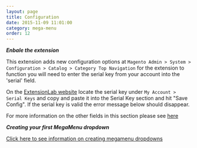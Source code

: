 ```yaml
---
layout: page
title: Configuration
date: 2015-11-09 11:01:00
category: mega-menu
order: 12
---
```


***Enbale the extension***

This extension adds new configuration options at ```Magento Admin > System > Configuration > Catalog > Category Top Navigation```
for the extension to function you will need to enter the serial key from your account into the 'serial' field.

On the [ExtensionLab website](http://www.theextensionlab.com/downloadable/extension_keys/list/) locate the serial key under ```My Account > Serial Keys```
and copy and paste it into the Serial Key section and hit "Save Config". If the serial key is valid the error message below should disappear.

For more information on the other fields in this section please see [here](/mega-menu/configuration-options.html)

***Creating your first MegaMenu dropdown***

[Click here to see information on creating megamenu dropdowns](/mega-menu/create-a-dropdown.html)